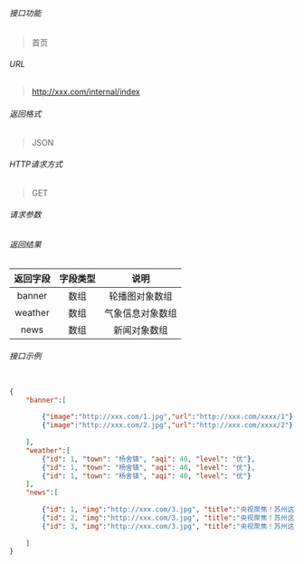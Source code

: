 ###### 接口功能

> 首页

###### URL

> http://xxx.com/internal/index

###### 返回格式

> JSON

###### HTTP请求方式

> GET
###### 请求参数
>

###### 返回结果
>
|返回字段|字段类型|说明|
| :-----: |  :-----: | :-----: |
|banner|数组|轮播图对象数组|
|weather|数组|气象信息对象数组|
|news|数组|新闻对象数组|

###### 接口示例

```JSON

{
    "banner":[
    
        {"image":"http://xxx.com/1.jpg","url":"http://xxx.com/xxxx/1"},
        {"image":"http://xxx.com/2.jpg","url":"http://xxx.com/xxxx/2"}
    
    ], 
    "weather":[
        {"id": 1, "town": "杨舍镇", "aqi": 40, "level": "优"},
        {"id": 1, "town": "杨舍镇", "aqi": 40, "level": "优"},
        {"id": 1, "town": "杨舍镇", "aqi": 40, "level": "优"}
    ], 
    "news":[
    
        {"id": 1, "img":"http://xxx.com/3.jpg", "title":"央视聚焦！苏州这道“无形隔声墙”，巧治城市噪声污染", "date":"2022/04/12"},
        {"id": 2, "img":"http://xxx.com/3.jpg", "title":"央视聚焦！苏州这道“无形隔声墙”，巧治城市噪声污染", "date":"2022/04/12"}, 
        {"id": 3, "img":"http://xxx.com/3.jpg", "title":"央视聚焦！苏州这道“无形隔声墙”，巧治城市噪声污染", "date":"2022/04/12"}
    
    ]
}

```
